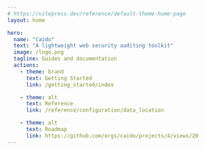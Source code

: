 ```yaml
---
# https://vitepress.dev/reference/default-theme-home-page
layout: home

hero:
  name: "Caido"
  text: "A lightweight web security auditing toolkit"
  image: /logo.png
  tagline: Guides and documentation
  actions:
    - theme: brand
      text: Getting Started
      link: /getting_started/index

    - theme: alt
      text: Reference
      link: /reference/configuration/data_location

    - theme: alt
      text: Roadmap
      link: https://github.com/orgs/caido/projects/4/views/20
---
```


